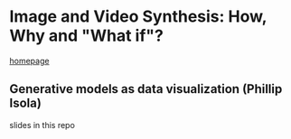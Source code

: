 # Image and Video Synthesis: How, Why and "What if"?

[homepage](https://sites.google.com/berkeley.edu/iccv-2019-image-and-video-syn)

## Generative models as data visualization (Phillip Isola)

slides in this repo
